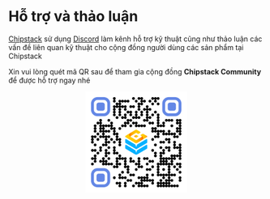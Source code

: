 <br>
<br>
<br>

# Hỗ trợ và thảo luận

[Chipstack](https://chipstack.vn) sử dụng [Discord](https://discord.com) làm kênh hỗ trợ kỹ thuật cũng như thảo luận các vấn đề liên quan kỹ thuật cho cộng đồng người dùng các sản phẩm tại Chipstack

Xin vui lòng quét mã QR sau để tham gia cộng đồng **Chipstack Community** để được hỗ trợ ngay nhé

<p align="center">
  <img src="../../_media/chipstack-community-discord.png" width="200">
</p>